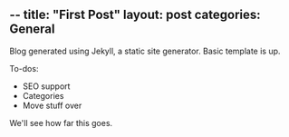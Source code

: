 --
title: "First Post"
layout: post
categories: General
---

Blog generated using Jekyll, a static site generator. Basic template is up.

To-dos:
 - SEO support
 - Categories
 - Move stuff over

We'll see how far this goes.
